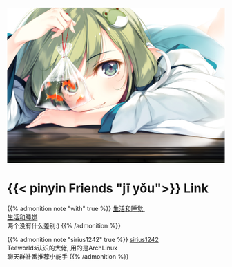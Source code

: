 ![](/img/56884409_p0.jpg)
# {{< pinyin Friends  "jī yǒu">}} Link
{{% admonition note "with" true %}}
[生活和睡觉.](https://with9.github.io)  
[生活和睡觉](https://with9.gitee.io)  
两个没有什么差别:)
{{% /admonition %}}

{{% admonition note "sirius1242" true %}}
[sirius1242](https://sirius1242.github.io/)  
Teeworlds认识的大佬, 用的是ArchLinux  
~~聊天群补番推荐小能手~~
{{% /admonition %}}
